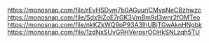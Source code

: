 https://monosnap.com/file/rEvHSDym7b0AGuurjCMvpNeCBzhwzc
https://monosnap.com/file/Sdx9iZoE7rGK3VmBm9d3wnr2fOMTeo
https://monosnap.com/file/nkKZkWQ9pP93A3lhUBjTGwAknHNgbk
https://monosnap.com/file/1zdNxSUvGRHVerosrOOHkSNLzqh5TU
